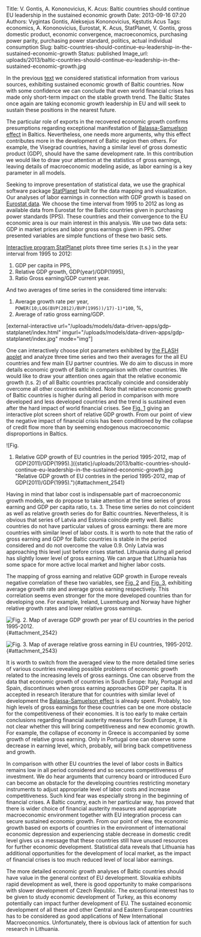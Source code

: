 Title: V. Gontis, A. Kononovicius, K. Acus: Baltic countries should continue EU leadership in the sustained economic growth
Date: 2013-09-16 07:20
Authors: Vygintas Gontis, Aleksejus Kononovicius, Kęstutis Acus
Tags: economics, A. Kononovicius, Eurostat, K. Acus, StatPlanet, V. Gontis, gross domestic product, economic convergence, macroeconomics, purchasing power parity, purchasing power standard, politics, actual individual consumption
Slug: baltic-countries-should-continue-eu-leadership-in-the-sustained-economic-growth
Status: published
Image_url: uploads/2013/baltic-countries-should-continue-eu-leadership-in-the-sustained-economic-growth.jpg

In the
previous
[text]({filename}/articles/2013/economies-baltic-countries-catching-overcoming-visegrad-group.md)
we considered statistical information from various sources, exhibiting
sustained economic growth of Baltic countries. Now with some confidence
we can conclude that even world financial crises has made only
short-term impact on the stable growth trend. The Baltic States once
again are taking economic growth leadership in EU and will seek to
sustain these positions in the nearest future.

The particular role of exports in the recovered economic growth confirms
presumptions regarding exceptional manifestation of [Balassa-Samuelson
effect](https://en.wikipedia.org/wiki/Balassa%E2%80%93Samuelson_effect "Read about Balassa-Samuelson effect on Wikipedia")
in Baltics. Nevertheless, one needs more arguments, why this effect
contributes more in the development of Baltic region then others. For
example, the Visegrad countries, having a similar level of gross
domestic product (GDP), should have the same development rate. In this
contribution we would like to draw your attention at the statistics of
gross earnings, leaving details of macroeconomic modeling aside, as
labor earning is a key parameter in all models.  
<!--more-->

Seeking to improve presentation of statistical data, we use the
graphical software package
[StatPlanet](https://www.statsilk.com/software/statplanet) built for the
data mapping and visualization. Our analyses of labor earnings in
connection with GDP growth is based on [Eurostat
data](https://epp.eurostat.ec.europa.eu/portal/page/portal/eurostat/home).
We choose the time interval from 1995 to 2012 as long as available data
from Eurostat for the Baltic countries given in purchasing power
standards (PPS). These countries and their convergence to the EU
economic area is our main interest in this analysis. We use two data
sets: GDP in market prices and labor gross earnings given in PPS. Other
presented variables are simple functions of these two basic sets.

[Interactive program
StatPlanet]({static}/uploads/models/data-driven-apps/gdp-statplanet/index.html)
plots three time series (t.s.) in the year interval from 1995 to 2012:

1.  GDP per capita in PPS,
2.  Relative GDP growth, GDP(year)/GDP(1995),
3.  Ratio Gross earning/GDP current year.

And two averages of time series in the considered time intervals:

1.  Average growth rate per year,
    `POWER(10;LOG(BVP(2012)/BVP(1995))/17)-1)*100`, %,
2.  Average of ratio gross earning/GDP.

[external-interactive
url="/uploads/models/data-driven-apps/gdp-statplanet/index.html"
imgurl="/uploads/models/data-driven-apps/gdp-statplanet/index.jpg"
mode="img"]

One can interactively choose plot parameters exhibited by [the FLASH
applet]({static}/uploads/models/data-driven-apps/gdp-statplanet/index.html) and analyze
three time series and two their averages for the all EU countries and
few main EU partner countries. We do aim to discuss in more details
economic growth of Baltic in comparison with other countries. We would
like to draw your attention ones again that the relative economic growth
(t.s. 2) of all Baltic countries practically coincide and considerably
overcome all other countries exhibited. Note that relative economic
growth of Baltic countries is higher during all period in comparison
with more developed and less developed countries and the trend is
sustained even after the hard impact of world financial crises. See
[Fig. 1](#attachment_2541) giving an interactive plot screen short of
relative GDP growth. From our point of view the negative impact of
financial crisis has been conditioned by the collapse of credit flow
more than by seeming endogenous macroeconomic disproportions in Baltics.

![Fig.
1. Relative GDP growth of EU countries in the period 1995-2012, map of
GDP(2011)/GDP(1995).]({static}/uploads/2013/baltic-countries-should-continue-eu-leadership-in-the-sustained-economic-growth.jpg "Relative
GDP growth of EU contries in the period 1995-2012, map
of GDP(2011)/GDP(1995)."){#attachment_2541} 

Having in mind that labor cost is indispensable part of macroeconomic
growth models, we do propose to take attention at the time series of
gross earning and GDP per capita ratio, t.s. 3. These time series do not
coincident as well as relative growth series do for Baltic countries.
Nevertheless, it is obvious that series of Latvia and Estonia coincide
pretty well. Baltic countries do not have particular values of gross
earnings: there are more countries with similar level of labor costs. It
is worth to note that the ratio of gross earning and GDP for Baltic
countries is stable in the period considered and do not overcome the
value 0.9. Only Latvia was approaching this level just before crises
started. Lithuania during all period has slightly lower level of gross
earning. We can argue that Lithuania has some space for more active
local market and higher labor costs.

The mapping of gross earning and relative GDP growth in Europe reveals
negative correlation of these two variables, see [Fig.
2](#attachment_2542) and [Fig. 3](#attachment_2543), exhibiting average
growth rate and average gross earning respectively. This correlation
seems even stronger for the more developed countries than for developing
one. For example, Ireland, Luxemburg and Norway have higher relative
growth rates and lower relative gross earnings.

![Fig.
2. Map of average GDP growth per year of EU countries in the period
1995-2012.]({static}/uploads/2013/eu-gdp-growth.jpg "Map
of average GDP growth per year of EU countries in the period
1995-2012."){#attachment_2542} 

![Fig.
3. Map of average relative gross earning in EU countries,
1995-2012.]({static}/uploads/2013/mean-relative-wage.jpg "Map
of average relative gross earning in EU contries,
1995-2012."){#attachment_2543} 

It is worth to switch from the averaged view to the more detailed time
series of various countries revealing possible problems of economic
growth related to the increasing levels of gross earnings. One can
observe from the data that economic growth of countries in South Europe:
Italy, Portugal and Spain, discontinues when gross earning approaches
GDP per capita. It is accepted in research literature that for countries
with similar level of development the [Balassa-Samuelson
effect](https://en.wikipedia.org/wiki/Balassa%E2%80%93Samuelson_effect "Read about Balassa-Samuelson effect on Wikipedia")
is already spent. Probably, too high levels of gross earnings for these
countries can be one more obstacle for the competitiveness of their
economies. It is too early to make certain conclusions regarding
financial austerity measures for South Europe, it is not clear whether
this will bring competitiveness and new economic growth. For example,
the collapse of economy in Greece is accompanied by some growth of
relative gross earning. Only in Portugal one can observe some decrease
in earning level, which, probably, will bring back competitiveness and
growth.

In comparison with other EU countries the level of labor costs in
Baltics remains low in all period considered and so secures
competitiveness of investment. We do hear arguments that currency board
or introduced Euro can become an obstacle for the developing countries
restricting monetary instruments to adjust appropriate level of labor
costs and increase competitiveness. Such kind fear was especially strong
in the beginning of financial crises. A Baltic country, each in her
particular way, has proved that there is wider choice of financial
austerity measures and appropriate macroeconomic environment together
with EU integration process can secure sustained economic growth. From
our point of view, the economic growth based on exports of countries in
the environment of international economic depression and experiencing
stable decrease in domestic credit level gives us a message that these
countries still have unused resources for further economic development.
Statistical data reveals that Lithuania has additional opportunities for
the development of local market, as the impact of financial crises is
too much reduced level of local labor earnings.

The more detailed economic growth analyses of Baltic countries should
have value in the general context of EU development. Slovakia exhibits
rapid development as well, there is good opportunity to make comparisons
with slower development of Czech Republic. The exceptional interest has
to be given to study economic development of Turkey, as this economy
potentially can impact further development of EU. The sustained economic
development of all these and other Central and Eastern European
countries has to be considered as good applications of New International
Macroeconomics. Unfortunately, there is obvious lack of attention for
such research in Lithuania.
